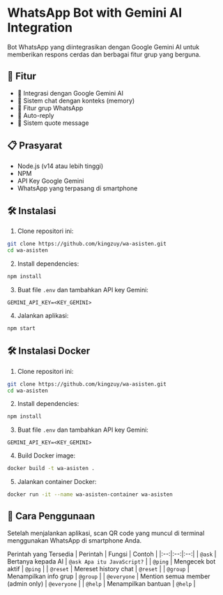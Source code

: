 # WhatsApp Bot with Gemini AI Integration

Bot WhatsApp yang diintegrasikan dengan Google Gemini AI untuk memberikan respons cerdas dan berbagai fitur grup yang berguna.

## 🌟 Fitur

- 🤖 Integrasi dengan Google Gemini AI
- 💬 Sistem chat dengan konteks (memory)
- 👥 Fitur grup WhatsApp
- 🔄 Auto-reply
- 📝 Sistem quote message

## 📋 Prasyarat

- Node.js (v14 atau lebih tinggi)
- NPM
- API Key Google Gemini
- WhatsApp yang terpasang di smartphone

## 🛠️ Instalasi

1. Clone repositori ini:
```bash
git clone https://github.com/kingzuy/wa-asisten.git
cd wa-asisten
```

2. Install dependencies:
```bash
npm install
```
3. Buat file `.env` dan tambahkan API key Gemini:
```.env
GEMINI_API_KEY=<KEY_GEMINI>
```
4. Jalankan aplikasi:
```bash
npm start
```
## 🛠️ Instalasi Docker

1. Clone repositori ini:
```bash
git clone https://github.com/kingzuy/wa-asisten.git
cd wa-asisten
```

2. Install dependencies:
```bash
npm install
```
3. Buat file `.env` dan tambahkan API key Gemini:
```.env
GEMINI_API_KEY=<KEY_GEMINI>
```
4. Build Docker image:
```bash
docker build -t wa-asisten .
```
5. Jalankan container Docker:
```bash
docker run -it --name wa-asisten-container wa-asisten
```

## 📱 Cara Penggunaan

Setelah menjalankan aplikasi, scan QR code yang muncul di terminal menggunakan WhatsApp di smartphone Anda.

Perintah yang Tersedia
| Perintah | Fungsi | Contoh |
|:--:|:--:|:--:|
| `@ask` | Bertanya kepada AI | `@ask Apa itu JavaScript?` |
| `@ping` | Mengecek bot aktif | `@ping` |
| `@reset` | Mereset history chat | `@reset` |
| `@group` | Menampilkan info grup | `@group` |
| `@everyone` | Mention semua member (admin only) | `@everyone` |
| `@help` | Menampilkan bantuan | `@help` |


